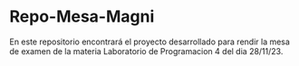 # Repo-Mesa-Magni
En este repositorio encontrará el proyecto desarrollado para rendir la mesa de examen de la materia Laboratorio de Programacion 4 del dia 28/11/23.
